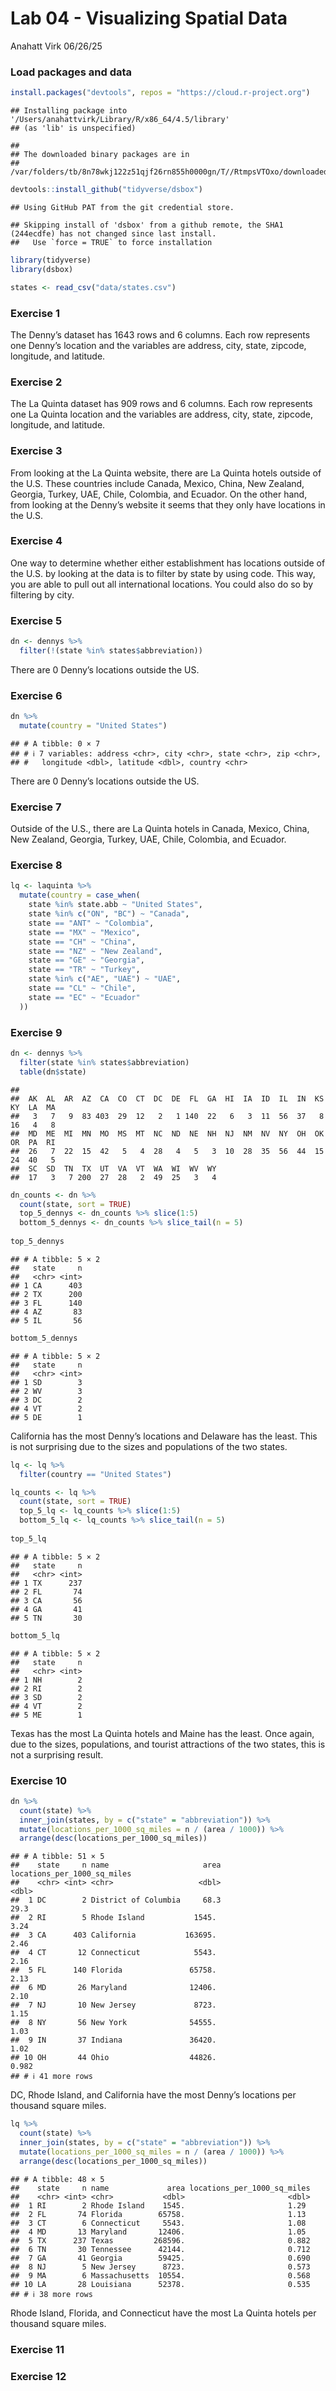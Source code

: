 Lab 04 - Visualizing Spatial Data
================
Anahatt Virk
06/26/25

### Load packages and data

``` r
install.packages("devtools", repos = "https://cloud.r-project.org")
```

    ## Installing package into '/Users/anahattvirk/Library/R/x86_64/4.5/library'
    ## (as 'lib' is unspecified)

    ## 
    ## The downloaded binary packages are in
    ##  /var/folders/tb/8n78wkj122z51qjf26rn855h0000gn/T//RtmpsVTOxo/downloaded_packages

``` r
devtools::install_github("tidyverse/dsbox")
```

    ## Using GitHub PAT from the git credential store.

    ## Skipping install of 'dsbox' from a github remote, the SHA1 (244ecdfe) has not changed since last install.
    ##   Use `force = TRUE` to force installation

``` r
library(tidyverse) 
library(dsbox) 
```

``` r
states <- read_csv("data/states.csv")
```

### Exercise 1

The Denny’s dataset has 1643 rows and 6 columns. Each row represents one
Denny’s location and the variables are address, city, state, zipcode,
longitude, and latitude.

### Exercise 2

The La Quinta dataset has 909 rows and 6 columns. Each row represents
one La Quinta location and the variables are address, city, state,
zipcode, longitude, and latitude.

### Exercise 3

From looking at the La Quinta website, there are La Quinta hotels
outside of the U.S. These countries include Canada, Mexico, China, New
Zealand, Georgia, Turkey, UAE, Chile, Colombia, and Ecuador. On the
other hand, from looking at the Denny’s website it seems that they only
have locations in the U.S.

### Exercise 4

One way to determine whether either establishment has locations outside
of the U.S. by looking at the data is to filter by state by using code.
This way, you are able to pull out all international locations. You
could also do so by filtering by city.

### Exercise 5

``` r
dn <- dennys %>%
  filter(!(state %in% states$abbreviation))
```

There are 0 Denny’s locations outside the US.

### Exercise 6

``` r
dn %>%
  mutate(country = "United States")
```

    ## # A tibble: 0 × 7
    ## # ℹ 7 variables: address <chr>, city <chr>, state <chr>, zip <chr>,
    ## #   longitude <dbl>, latitude <dbl>, country <chr>

There are 0 Denny’s locations outside the US.

### Exercise 7

Outside of the U.S., there are La Quinta hotels in Canada, Mexico,
China, New Zealand, Georgia, Turkey, UAE, Chile, Colombia, and Ecuador.

### Exercise 8

``` r
lq <- laquinta %>% 
  mutate(country = case_when(
    state %in% state.abb ~ "United States",
    state %in% c("ON", "BC") ~ "Canada",
    state == "ANT" ~ "Colombia",
    state == "MX" ~ "Mexico", 
    state == "CH" ~ "China",
    state == "NZ" ~ "New Zealand",
    state == "GE" ~ "Georgia",
    state == "TR" ~ "Turkey",
    state %in% c("AE", "UAE") ~ "UAE",
    state == "CL" ~ "Chile",
    state == "EC" ~ "Ecuador"
  ))
```

### Exercise 9

``` r
dn <- dennys %>%
  filter(state %in% states$abbreviation)
  table(dn$state)
```

    ## 
    ##  AK  AL  AR  AZ  CA  CO  CT  DC  DE  FL  GA  HI  IA  ID  IL  IN  KS  KY  LA  MA 
    ##   3   7   9  83 403  29  12   2   1 140  22   6   3  11  56  37   8  16   4   8 
    ##  MD  ME  MI  MN  MO  MS  MT  NC  ND  NE  NH  NJ  NM  NV  NY  OH  OK  OR  PA  RI 
    ##  26   7  22  15  42   5   4  28   4   5   3  10  28  35  56  44  15  24  40   5 
    ##  SC  SD  TN  TX  UT  VA  VT  WA  WI  WV  WY 
    ##  17   3   7 200  27  28   2  49  25   3   4

``` r
dn_counts <- dn %>%
  count(state, sort = TRUE)
  top_5_dennys <- dn_counts %>% slice(1:5)
  bottom_5_dennys <- dn_counts %>% slice_tail(n = 5)
  
top_5_dennys
```

    ## # A tibble: 5 × 2
    ##   state     n
    ##   <chr> <int>
    ## 1 CA      403
    ## 2 TX      200
    ## 3 FL      140
    ## 4 AZ       83
    ## 5 IL       56

``` r
bottom_5_dennys
```

    ## # A tibble: 5 × 2
    ##   state     n
    ##   <chr> <int>
    ## 1 SD        3
    ## 2 WV        3
    ## 3 DC        2
    ## 4 VT        2
    ## 5 DE        1

California has the most Denny’s locations and Delaware has the least.
This is not surprising due to the sizes and populations of the two
states.

``` r
lq <- lq %>%
  filter(country == "United States")

lq_counts <- lq %>%
  count(state, sort = TRUE)
  top_5_lq <- lq_counts %>% slice(1:5)
  bottom_5_lq <- lq_counts %>% slice_tail(n = 5)
  
top_5_lq
```

    ## # A tibble: 5 × 2
    ##   state     n
    ##   <chr> <int>
    ## 1 TX      237
    ## 2 FL       74
    ## 3 CA       56
    ## 4 GA       41
    ## 5 TN       30

``` r
bottom_5_lq
```

    ## # A tibble: 5 × 2
    ##   state     n
    ##   <chr> <int>
    ## 1 NH        2
    ## 2 RI        2
    ## 3 SD        2
    ## 4 VT        2
    ## 5 ME        1

Texas has the most La Quinta hotels and Maine has the least. Once again,
due to the sizes, populations, and tourist attractions of the two
states, this is not a surprising result.

### Exercise 10

``` r
dn %>%
  count(state) %>%
  inner_join(states, by = c("state" = "abbreviation")) %>%
  mutate(locations_per_1000_sq_miles = n / (area / 1000)) %>%
  arrange(desc(locations_per_1000_sq_miles))
```

    ## # A tibble: 51 × 5
    ##    state     n name                     area locations_per_1000_sq_miles
    ##    <chr> <int> <chr>                   <dbl>                       <dbl>
    ##  1 DC        2 District of Columbia     68.3                      29.3  
    ##  2 RI        5 Rhode Island           1545.                        3.24 
    ##  3 CA      403 California           163695.                        2.46 
    ##  4 CT       12 Connecticut            5543.                        2.16 
    ##  5 FL      140 Florida               65758.                        2.13 
    ##  6 MD       26 Maryland              12406.                        2.10 
    ##  7 NJ       10 New Jersey             8723.                        1.15 
    ##  8 NY       56 New York              54555.                        1.03 
    ##  9 IN       37 Indiana               36420.                        1.02 
    ## 10 OH       44 Ohio                  44826.                        0.982
    ## # ℹ 41 more rows

DC, Rhode Island, and California have the most Denny’s locations per
thousand square miles.

``` r
lq %>%
  count(state) %>%
  inner_join(states, by = c("state" = "abbreviation")) %>%
  mutate(locations_per_1000_sq_miles = n / (area / 1000)) %>%
  arrange(desc(locations_per_1000_sq_miles))
```

    ## # A tibble: 48 × 5
    ##    state     n name             area locations_per_1000_sq_miles
    ##    <chr> <int> <chr>           <dbl>                       <dbl>
    ##  1 RI        2 Rhode Island    1545.                       1.29 
    ##  2 FL       74 Florida        65758.                       1.13 
    ##  3 CT        6 Connecticut     5543.                       1.08 
    ##  4 MD       13 Maryland       12406.                       1.05 
    ##  5 TX      237 Texas         268596.                       0.882
    ##  6 TN       30 Tennessee      42144.                       0.712
    ##  7 GA       41 Georgia        59425.                       0.690
    ##  8 NJ        5 New Jersey      8723.                       0.573
    ##  9 MA        6 Massachusetts  10554.                       0.568
    ## 10 LA       28 Louisiana      52378.                       0.535
    ## # ℹ 38 more rows

Rhode Island, Florida, and Connecticut have the most La Quinta hotels
per thousand square miles.

### Exercise 11

### Exercise 12
